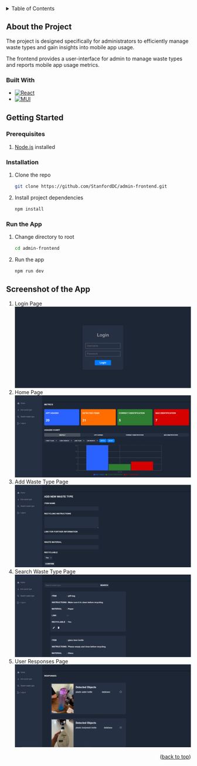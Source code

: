 <!-- Improved compatibility of back to top link: See: https://github.com/othneildrew/Best-README-Template/pull/73 -->
<a name="readme-top" id="readme-top"></a>

<!-- TABLE OF CONTENTS -->
<details>
  <summary>Table of Contents</summary>
  <ol>
    <li>
      <a href="#about-the-project">About the Project</a>
      <ul>
        <li><a href="#built-with">Built With</a></li>
      </ul>
    </li>
    <li>
      <a href="#getting-started">Getting Started</a>
      <ul>
        <li><a href="#prerequisites">Prerequisites</a></li>
        <li><a href="#installation">Installation</a></li>
        <li><a href="#run-the-app">Run the App</a></li>
      </ul>
    </li>
    <li>
      <a href="#screenshots-of-the-app">Screenshots of the app</a>
    </li>
  </ol>
</details>


<!-- ABOUT THE PROJECT -->
## About the Project
The project is designed specifically for administrators to efficiently manage waste types and gain insights into mobile app usage.

The frontend provides a user-interface for admin to manage waste types and reports mobile app usage metrics. 


### Built With

* [![React][React.com]][React-url]
* [![MUI][MUI.com]][MUI-url]


<!-- GETTING STARTED -->
## Getting Started
### Prerequisites
1. [Node.js] installed

### Installation
1. Clone the repo
   ```sh
   git clone https://github.com/StanfordDC/admin-frontend.git
   ```
2. Install project dependencies
    ```sh
    npm install
    ```

### Run the App
1. Change directory to root
   ```sh
   cd admin-frontend
   ```
2. Run the app
    ```sh
    npm run dev
    ```

<!-- SCREENSHOT OF THE APP -->
## Screenshot of the App
1. Login Page
![Login](./public/login.png)
2. Home Page
![Home](./public/home.png)
3. Add Waste Type Page
![Add](./public/add-waste-type.png)
4. Search Waste Type Page
![Search](./public/search-waste-type.png)
5. User Responses Page
![Responses](./public/responses.png)

<p align="right">(<a href="#readme-top">back to top</a>)</p>


[MUI-url]: https://mui.com/
[MUI.com]: https://img.shields.io/badge/Material--UI-0081CB?style=for-the-badge&logo=material-ui&logoColor=white
[Node.js]: https://nodejs.org/en
[React-url]: https://legacy.reactjs.org/
[React.com]: https://img.shields.io/badge/React-20232A?style=for-the-badge&logo=react&logoColor=61DAFB
